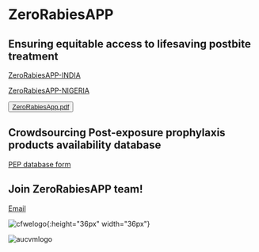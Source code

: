 # ZeroRabiesAPP

## Ensuring equitable access to lifesaving postbite treatment

 <a href="https://anyadoc.shinyapps.io/ZeroRabiesINDIA/" target="_blank">ZeroRabiesAPP-INDIA</a>
 
 <a href="https://anyadoc.shinyapps.io/ZeroRabiesNigeria/" target="_blank">ZeroRabiesAPP-NIGERIA</a>
 
<button onclick="document.location='default.asp'">[ZeroRabiesApp.pdf](https://github.com/anyadoc/ZeroRabiesAPP/files/13540222/ZeroRabiesApp.pdf)</button>


## Crowdsourcing Post-exposure prophylaxis products availability database

<a href="https://anyadoc.shinyapps.io/ZeroRabiesPEP/" target="_blank">PEP database form</a>

## Join ZeroRabiesAPP team!
<a href="mailto:abelsare@auburn.edu">Email</a>

![cfwelogo](https://github.com/anyadoc/ZeroRabiesAPP/assets/15696318/c01d0782-1a11-499d-8751-bf8cbfc6d3c6){:height="36px" width="36px"}

![aucvmlogo](https://github.com/anyadoc/ZeroRabiesAPP/assets/15696318/76c3357a-e32d-46d4-afbd-5b3fed57b553)
